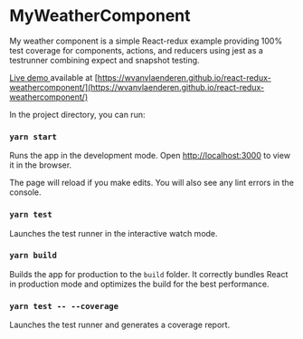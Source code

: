 # MyWeatherComponent

My weather component is a simple React-redux example providing 100% test coverage for components, actions, and reducers using jest as a testrunner combining expect and snapshot testing.

[Live demo ](https://wvanvlaenderen.github.io/react-redux-weathercomponent/) available at [https://wvanvlaenderen.github.io/react-redux-weathercomponent/](https://wvanvlaenderen.github.io/react-redux-weathercomponent/)

In the project directory, you can run:

### `yarn start`

Runs the app in the development mode.
Open [http://localhost:3000](http://localhost:3000) to view it in the browser.

The page will reload if you make edits.
You will also see any lint errors in the console.

### `yarn test`

Launches the test runner in the interactive watch mode.

### `yarn build`

Builds the app for production to the `build` folder.
It correctly bundles React in production mode and optimizes the build for the best performance.

### `yarn test -- --coverage`

Launches the test runner and generates a coverage report.
